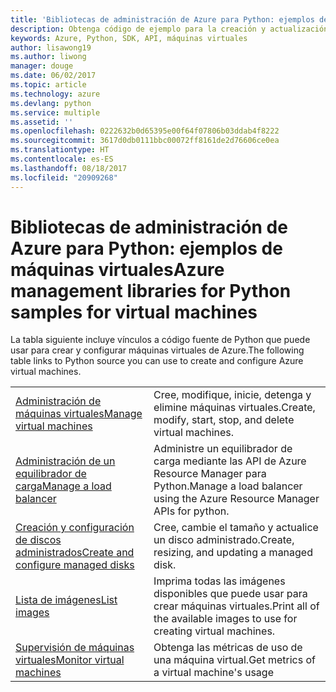 ```yaml
---
title: 'Bibliotecas de administración de Azure para Python: ejemplos de máquinas virtuales'
description: Obtenga código de ejemplo para la creación y actualización de máquinas virtuales de Azure mediante las bibliotecas de administración de Azure para Python.
keywords: Azure, Python, SDK, API, máquinas virtuales
author: lisawong19
ms.author: liwong
manager: douge
ms.date: 06/02/2017
ms.topic: article
ms.technology: azure
ms.devlang: python
ms.service: multiple
ms.assetid: ''
ms.openlocfilehash: 0222632b0d65395e00f64f07806b03ddab4f8222
ms.sourcegitcommit: 3617d0db0111bbc00072ff8161de2d76606ce0ea
ms.translationtype: HT
ms.contentlocale: es-ES
ms.lasthandoff: 08/18/2017
ms.locfileid: "20909268"
---
```

# <a name="azure-management-libraries-for-python-samples-for-virtual-machines"></a><span data-ttu-id="3e89f-104">Bibliotecas de administración de Azure para Python: ejemplos de máquinas virtuales</span><span class="sxs-lookup"><span data-stu-id="3e89f-104">Azure management libraries for Python samples for virtual machines</span></span>

<span data-ttu-id="3e89f-105">La tabla siguiente incluye vínculos a código fuente de Python que puede usar para crear y configurar máquinas virtuales de Azure.</span><span class="sxs-lookup"><span data-stu-id="3e89f-105">The following table links to Python source you can use to create and configure Azure virtual machines.</span></span>

| || 
|---|---|
| <span data-ttu-id="3e89f-106">[Administración de máquinas virtuales][1]</span><span class="sxs-lookup"><span data-stu-id="3e89f-106">[Manage virtual machines][1]</span></span> | <span data-ttu-id="3e89f-107">Cree, modifique, inicie, detenga y elimine máquinas virtuales.</span><span class="sxs-lookup"><span data-stu-id="3e89f-107">Create, modify, start, stop, and delete virtual machines.</span></span> |
| <span data-ttu-id="3e89f-108">[Administración de un equilibrador de carga][2]</span><span class="sxs-lookup"><span data-stu-id="3e89f-108">[Manage a load balancer][2]</span></span> | <span data-ttu-id="3e89f-109">Administre un equilibrador de carga mediante las API de Azure Resource Manager para Python.</span><span class="sxs-lookup"><span data-stu-id="3e89f-109">Manage a load balancer using the Azure Resource Manager APIs for python.</span></span> |
| <span data-ttu-id="3e89f-110">[Creación y configuración de discos administrados][3]</span><span class="sxs-lookup"><span data-stu-id="3e89f-110">[Create and configure managed disks][3]</span></span> | <span data-ttu-id="3e89f-111">Cree, cambie el tamaño y actualice un disco administrado.</span><span class="sxs-lookup"><span data-stu-id="3e89f-111">Create, resizing, and updating a managed disk.</span></span>|
| <span data-ttu-id="3e89f-112">[Lista de imágenes][4]</span><span class="sxs-lookup"><span data-stu-id="3e89f-112">[List images][4]</span></span> | <span data-ttu-id="3e89f-113">Imprima todas las imágenes disponibles que puede usar para crear máquinas virtuales.</span><span class="sxs-lookup"><span data-stu-id="3e89f-113">Print all of the available images to use for creating virtual machines.</span></span>| 
| <span data-ttu-id="3e89f-114">[Supervisión de máquinas virtuales][5]</span><span class="sxs-lookup"><span data-stu-id="3e89f-114">[Monitor virtual machines][5]</span></span> |<span data-ttu-id="3e89f-115">Obtenga las métricas de uso de una máquina virtual.</span><span class="sxs-lookup"><span data-stu-id="3e89f-115">Get metrics of a virtual machine's usage</span></span> | 

[1]: https://azure.microsoft.com/resources/samples/virtual-machines-python-manage/
[2]: https://azure.microsoft.com/resources/samples/network-python-manage-loadbalancer
[3]: python-sdk-azure-samples-managed-disks.md
[4]: python-sdk-azure-samples-list-images.md
[5]: python-sdk-azure-samples-monitor-vms.md
